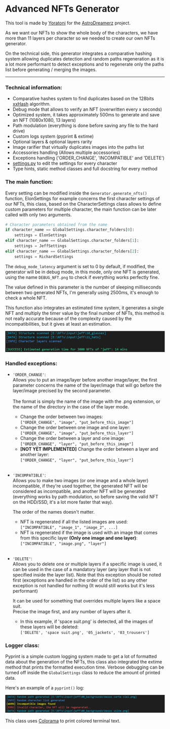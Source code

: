 # Advanced NFTs Generator

This tool is made by [Yoratoni](https://github.com/yoratoni) for the [AstroDreamerz](https://astrodreamerz.io/) project.

As we want our NFTs to show the whole body of the characters, we have more than 11 layers per character so we needed to create our own NFTs generator.

On the technical side, this generator integrates a comparative hashing system allowing duplicates detection and random paths regeneration as it is a lot more performant to detect exceptions and to regenerate only the paths list before generating / merging the images.

---

### Technical information:
  - Comparative hashes system to find duplicates based on the 128bits [xxHash](https://github.com/Cyan4973/xxHash) algorithm.
  - Debug mode that allows to verify an NFT (overwritten every x seconds)
  - Optimized system, it takes approximately 500ms to generate and save an NFT (1080x1080, 13 layers)
  - Path modulation (everything is done before saving any file to the hard drive)
  - Custom logs system (pyprint & extime)
  - Optional layers & optional layers rarity
  - Image rarifier that virtually duplicates images into the paths list
  - Accessories handling (Allows multiple accessories)
  - Exceptions handling ('ORDER_CHANGE', 'INCOMPATIBLE' and 'DELETE')
  - [settings.py](settings/settings.py) to edit the settings for every character
  - Type hints, static method classes and full docstring for every method

### The main function:
Every setting can be modified inside the `Generator.generate_nfts()` function, ElonSettings for example concerns the first character settings of our NFTs, this class, based on the CharacterSettings class allows to define custom parameters for multiple character, the main function can be later called with only two arguments.

```py
# Character parameters obtained from the name
if character_name == GlobalSettings.character_folders[0]:
    settings = ElonSettings
elif character_name == GlobalSettings.character_folders[1]:
    settings = JeffSettings
elif character_name == GlobalSettings.character_folders[2]:
    settings = RichardSettings
```

The `debug_mode_latency` argument is set to 0 by default, if modified, the generator will be in debug mode,
in this mode, only one NFT is generated, using the name `DEBUG_NFT.png` to check if everything works perfectly fine.

The value defined in this parameter is the number of sleeping milliseconds between two generated NFTs,
I'm generally using 2500ms, it's enough to check a whole NFT.

This function also integrates an estimated time system, it generates a single NFT and multiply the timer value by the final number of NFTs, this method is not really accurate because of the complexity caused by the incompatibilities, but it gives at least an estimation.

![](docs/estimated_time.png "Estimated time log example")

### Handled exceptions:
  - `'ORDER_CHANGE'`: <br />
      Allows you to put an image/layer before another image/layer, the first parameter concerns the name of the layer/image that will go before the layer/image precised by the second parameter. <br />
      <br />
      The format is simply the name of the image with the .png extension, or the name of the directory in the case of the layer mode.
      - Change the order between two images: <br />
        `["ORDER_CHANGE", "image", "put_before_this_image"]`
      - Change the order between one image and one layer: <br />
        `["ORDER_CHANGE", "image", "put_before_this_layer"]`
      - Change the order between a layer and one image: <br />
        `["ORDER_CHANGE", "layer", "put_before_this_image"]`
      - **[NOT YET IMPLEMENTED]** Change the order between a layer and another layer: <br />
        `["ORDER_CHANGE", "layer", "put_before_this_layer"]`
        <br />
        <br />
        
  - `'INCOMPATIBLE'`: <br />
      Allows you to make two images (or one image and a whole layer) incompatible, if they're used together, the generated NFT will be considered as incompatible, and another NFT will be generated (everything works by path modulation, so before saving the valid NFT on the HDD/SSD, it's a lot more faster that way). <br />
      
      The order of the names doesn't matter.
      - NFT is regenerated if all the listed images are used: <br />
      `["INCOMPATIBLE", "image_1", "image_2", ...]`
      - NFT is regenerated if the image is used with an image that comes from this specific layer **(Only one image and one layer)**: <br />
      `["INCOMPATIBLE", "image.png", "layer"]`
      <br />
    
  - `'DELETE'`: <br />
      Allows you to delete one or multiple layers if a specific image is used, it can be used in the case of a mandatory layer (any layer that is not specified inside the layer list). Note that this exception should be noted first (exceptions are handled in the order of the list) so any other exception is not handled for nothing (It would still works but it's less performant)<br />
      
      It can be used for something that overrides multiple layers like a space suit. <br />
      Precise the image first, and any number of layers after it.
      - In this example, if 'space suit.png' is detected, all the images of these layers will be deleted: <br />
      `['DELETE', 'space suit.png', '05_jackets', '03_trousers']` 
      
### Logger class:
Pyprint is a simple custom logging system made to get a lot of formatted data about the generation of the NFTs,
this class also integrated the extime method that prints the formatted execution time. Verbose debugging can be turned off inside the `GlobalSettings` class to reduce the amount of printed data.

Here's an example of a `pyprint()` log:

![](docs/pyprint.png "Pyprint logs example")

This class uses [Colorama](https://github.com/tartley/colorama) to print colored terminal text. 








